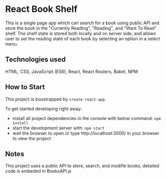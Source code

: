 # React Book Shelf

This is a single page app which can search for a book using public API and store the book in the "Currently Reading", "Reading", and "Want To Read" shelf. The shelf state is stored both locally and on server side, and allows user to set the reading state of each book by selecting an option in a select menu.

## Technologies used

HTML, CSS, JavaScript (ES6), React, React Routers, Babel, NPM

## How to Start

This project is boostrapped by `create-react-app`.

To get started developing right away:

- install all project dependencies in the console with below command: 
`npm install`
- start the development server with:
`npm start`
- wait the browser to open or type http://localhost:3000/ in your browser to view the project

## Notes

This project uses a public API to store, search, and modifie books, detailed code is embeded in BooksAPI.js
